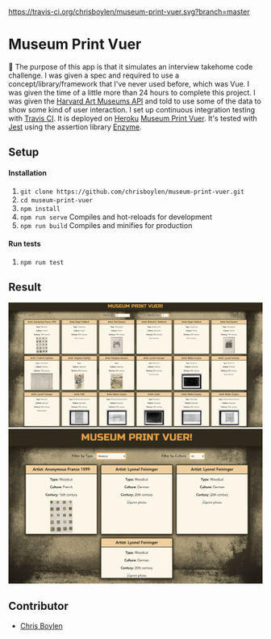https://travis-ci.org/chrisboylen/museum-print-vuer.svg?branch=master
# Museum Print Vuer
:scroll: The purpose of this app is that it simulates an interview takehome code challenge. I was given a spec and required to use a concept/library/framework that I've never used before, which was Vue. I was given the time of a little more than 24 hours to complete this project.  I was given the [Harvard Art Museums API](https://www.harvardartmuseums.org/collections/api) and told to use some of the data to show some kind of user interaction.  I set up continuous integration testing with [Travis CI](https://travis-ci.org/). It is deployed on [Heroku](https://dashboard.heroku.com/apps) [Museum Print Vuer](https://museum-print-vuer.herokuapp.com/). It's tested with [Jest](https://jestjs.io/) using the assertion library [Enzyme](https://airbnb.io/enzyme/).

## Setup
#### Installation
1.  `git clone https://github.com/chrisboylen/museum-print-vuer.git`
1.  `cd museum-print-vuer`
1.  `npm install`
1.  `npm run serve` Compiles and hot-reloads for development
1.  `npm run build` Compiles and minifies for production

#### Run tests
1.  `npm run test`

## Result
![Museum Print Vuer Layout](public/museum-print-vuer-web.png)
![Museum Print Vuer Mobile](public/museum-print-vuer-mobile.png)

## Contributor

- [Chris Boylen](https://github.com/chrisboylen)


